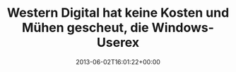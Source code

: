 ---
retweeted: false
source: <a href="http://twitter.com" rel="nofollow">Twitter Web Client</a>
entities:
  user_mentions: []
  urls: []
  symbols: []
  media:
  - expanded_url: https://twitter.com/bascht/status/341223019542372352/photo/1
    indices:
    - '108'
    - '130'
    url: http://t.co/J1zr3VGylo
    media_url: http://pbs.twimg.com/media/BLxEh0VCYAEWUsz.png
    id_str: '341223019546566657'
    id: '341223019546566657'
    media_url_https: https://pbs.twimg.com/media/BLxEh0VCYAEWUsz.png
    sizes:
      medium:
        w: '789'
        h: '383'
        resize: fit
      thumb:
        w: '150'
        h: '150'
        resize: crop
      large:
        w: '789'
        h: '383'
        resize: fit
      small:
        w: '680'
        h: '330'
        resize: fit
    type: photo
    display_url: pic.twitter.com/J1zr3VGylo
  hashtags: []
display_text_range:
- '0'
- '130'
favorite_count: '0'
id_str: '341223019542372352'
truncated: false
retweet_count: '0'
id: '341223019542372352'
possibly_sensitive: false
created_at: Sun Jun 02 16:01:22 +0000 2013
favorited: false
full_text: Western Digital hat keine Kosten und Mühen gescheut, die Windows-Userexperience
  auch auf OS X zu portieren.
lang: de
extended_entities:
  media:
  - expanded_url: https://twitter.com/bascht/status/341223019542372352/photo/1
    indices:
    - '108'
    - '130'
    url: http://t.co/J1zr3VGylo
    media_url: http://pbs.twimg.com/media/BLxEh0VCYAEWUsz.png
    id_str: '341223019546566657'
    id: '341223019546566657'
    media_url_https: https://pbs.twimg.com/media/BLxEh0VCYAEWUsz.png
    sizes:
      medium:
        w: '789'
        h: '383'
        resize: fit
      thumb:
        w: '150'
        h: '150'
        resize: crop
      large:
        w: '789'
        h: '383'
        resize: fit
      small:
        w: '680'
        h: '330'
        resize: fit
    type: photo
    display_url: pic.twitter.com/J1zr3VGylo
tags:
- pesos/twitter
date: '2013-06-02T16:01:22+00:00'
src: https://twitter.com/bascht/status/341223019542372352
original_url: https://twitter.com/bascht/status/341223019542372352
type: twitter_tweet
media_url: https://img.bascht.com/twitter/pbs.twimg.com/media/BLxEh0VCYAEWUsz.png
text: Western Digital hat keine Kosten und Mühen gescheut, die Windows-Userexperience
  auch auf OS X zu portieren.
title: Western Digital hat keine Kosten und Mühen gescheut, die Windows-Userex

---